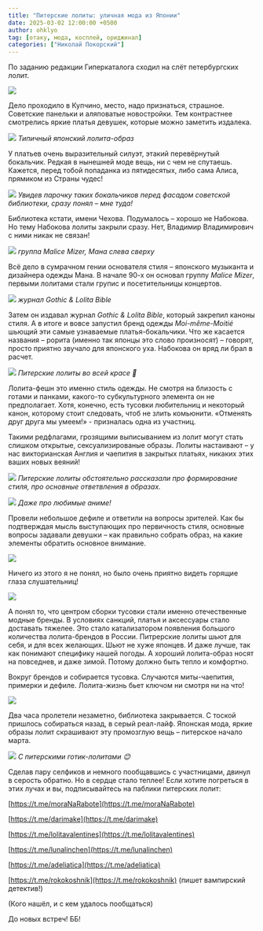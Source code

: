 ```yaml
---
title: "Питерские лолиты: уличная мода из Японии"
date: 2025-03-02 12:00:00 +0500
author: ohklyo
tag: [отаку, мода, косплей, ориджинал]
categories: ["Николай Покорский"]
---
```


По заданию редакции Гиперкаталога сходил на слёт петербургских лолит.

![](https://iy.kommersant.ru/Issues.photo/REGIONS/PITER_News/2019/05/07/KSP_015828_00068_1_t218_190619.jpg)

Дело проходило в Купчино, место, надо признаться, страшное. Советские панельки и аляповатые новостройки. Тем контрастнее смотрелись яркие платья девушек, которые можно заметить издалека. 

![](https://sun9-15.userapi.com/impg/Dq7nHdGxV0lBc71ycU_YLDoa5R37QUbVO7UwWA/TxD1fRnUdRM.jpg?size=700x933&quality=95&sign=dcc5892284953b65c97944e27254c359&type=album)
_Типичный японский лолита-образ_

У платьев очень выразительный силуэт, этакий перевёрнутый бокальчик. Редкая в нынешней моде вещь, ни с чем не спутаешь. Кажется, перед тобой попаданка из пятидесятых, либо сама Алиса, прямиком из Cтраны чудес! 

![](https://sun9-42.userapi.com/impg/Bg1Ocjwp_yZfKlcWbRuEoG6GMnTFZup54128vw/U-NViBcFHjc.jpg?size=1919x1079&quality=95&sign=f04672824c5ef12686399cb45b5729bc&type=album)
_Увидев парочку таких бокальчиков перед фасадом советской библиотеки, сразу понял – мне туда!_

Библиотека кстати, имени Чехова. Подумалось – хорошо не Набокова. Но тему Набокова лолиты закрыли сразу. Нет, Владимир Владимирович с ними никак не связан! 

![](https://cdn-images.dzcdn.net/images/artist/c1ba5143b9ee6a3e72d2f9bc8b28d75b/1900x1900-000000-80-0-0.jpg)
_группа Malice Mizer, Мана слева сверху_

Всё дело в сумрачном гении основателя стиля – японского музыканта и дизайнера одежды Мана. В начале 90-х он основал группу _Malice Mizer_, первыми лолитами стали групис и посетительницы концертов.

![](https://sun9-7.userapi.com/impg/-ngdFOKVvm_8mX5ylyU3rRKt3tEV4rXhOvKm1g/ICDdZ18wRhQ.jpg?size=768x1024&quality=95&sign=954add5254840809a379b84b6ac6a05e&type=album)
_журнал Gothic & Lolita Bible_

Затем он издавал журнал _Gothic & Lolita Bible_, который закрепил каноны стиля. А в итоге и вовсе запустил бренд одежды _Moi-même-Moitié_ шьющий эти самые узнаваемые платья-бокальчики. Что же касается названия – рорита (именно так японцы это слово произносят) – говорят, просто приятно звучало для японского уха. Набокова он вряд ли брал в расчет.

![](https://sun9-32.userapi.com/impg/JYjkdEV0cqFfCKeN-XfVpuA3xEBxh0ysmkR8DA/CqAPE7q3PJo.jpg?size=1276x946&quality=95&sign=740be4b130426aa1ff590293dd4cedbb&type=album)
_Питерские лолиты во всей красе 🥰_

Лолита-фешн это именно стиль одежды. Не смотря на близость с готами и панками, какого-то субкультурного элемента он не предполагает. Хотя, конечно, есть тусовки любительниц и некоторый канон, которому стоит следовать, чтоб не злить комьюнити. «Отменять друг друга мы умеем!» - призналась одна из участниц.

Такими редфлагами, грозящими выписыванием из лолит могут стать слишком открытые, сексуализированые образы. Лолиты настаивают – у нас викторианская Англия и чаепития в закрытых платьях, никаких этих ваших новых веяний!

![](https://sun9-74.userapi.com/impg/l16zFm4rs6qTV_qgo1Larbu4Y-Vl2F4fBv0PyQ/ixfaXR_7LwQ.jpg?size=1919x1079&quality=95&sign=35111907f4bdee2b31c8ddd3440cf1af&type=album)
_Питерские лолиты обстоятельно рассказали про формирование стиля, про основные ответвления в образах._

![](https://sun9-80.userapi.com/impg/I-IXgAEFZF5uFirIXZzXdAH9myGP84glmXLD8A/fPEXiBqPppA.jpg?size=2499x1423&quality=95&sign=ca6ae8bec48f96ef23eacb219809e87b&type=album)
_Даже про любимые аниме!_

Провели небольшое дефиле и ответили на вопросы зрителей. Как бы подтверждая мысль выступающих про первичность стиля, основные вопросы задавали девушки – как правильно собрать образ, на какие элементы обратить основное внимание.

![](https://sun9-37.userapi.com/impg/2fe5DAnUE-Qqtj5e3WTFbHDZLH2I_844t9v8fQ/rrnymN7IqP0.jpg?size=2293x1297&quality=95&sign=0768e94f2ca0a00e6c6d9bd17575d5e8&type=album)

Ничего из этого я не понял, но было очень приятно видеть горящие глаза слушательниц!

![](https://sun9-3.userapi.com/impg/EDw-SGe-rCQa9qmM_RhB88umxrdIEIRnxqx2-w/F-KLowHjc_Q.jpg?size=2559x1425&quality=95&sign=358003e33357b85f8f7e3098cde0093c&type=album)

А понял то, что центром сборки тусовки стали именно отечественные модные бренды. В условиях санкций, платья и аксессуары стало доставать тяжелее. Это стало катализатором появления большого количества лолита-брендов в России. Питрерские лолиты шьют для себя, и для всех желающих. Шьют не хуже японцев. И даже лучше, так как понимают специфику нашей погоды. А хороший лолита-образ носят на повседнев, и даже зимой. Потому должно быть тепло и комфортно. 

Вокруг брендов и собирается тусовка. Случаются миты-чаепития, примерки и дефиле. Лолита-жизнь бьет ключом ни смотря ни на что!

![](https://sun9-8.userapi.com/impg/bvvmEo6X4xkgbCbkpja5MckwAerng6LQJr2s2g/cl_UCpojBXM.jpg?size=2334x1174&quality=95&sign=a633e4660a968df718acfa969890d09e&type=album)

Два часа пролетели незаметно, библиотека закрывается. С тоской пришлось собираться назад, в серый реал-лайф. Японская мода, яркие образы лолит скрашивают эту промозглую вещь – питерское начало марта.

![](https://sun9-13.userapi.com/impg/O738IjcZ5CraoKXYdoiTgQHClebahegtTMkn_w/f3lowXW1ju8.jpg?size=2504x1439&quality=95&sign=0cfb5f54b4829b167e737d2fc8aaae71&type=album)
_С питерскими готик-лолитами 😊_

Сделав пару селфиков и немного пообщавшись с участницами, двинул в серость обратно. Но в сердце стало теплее! Если хотите погреться в этих лучах и вы, подписывайтесь на паблики питерских лолит: 

[https://t.me/moraNaRabote](https://t.me/moraNaRabote)

[https://t.me/darimake](https://t.me/darimake)

[https://t.me/lolitavalentines](https://t.me/lolitavalentines)

[https://t.me/lunalinchen](https://t.me/lunalinchen)

[https://t.me/adeliatica](https://t.me/adeliatica)

[https://t.me/rokokoshnik](https://t.me/rokokoshnik) (пишет вампирский детектив!)

  

(Кого нашёл, и с кем удалось пообщаться)

  

До новых встреч! ББ!
